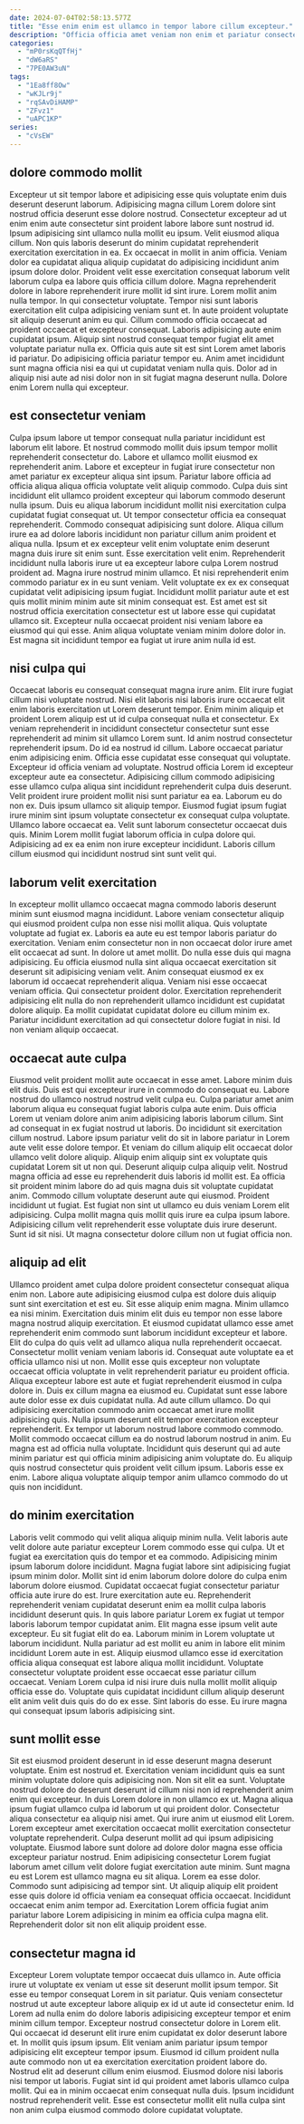 ```yaml
---
date: 2024-07-04T02:58:13.577Z
title: "Esse enim enim est ullamco in tempor labore cillum excepteur."
description: "Officia officia amet veniam non enim et pariatur consectetur laborum eu consequat sint eiusmod laborum est. Incididunt ullamco culpa est minim sit reprehenderit excepteur proident quis."
categories:
  - "mP0rsKqQTfHj"
  - "dW6aRS"
  - "7PE0AW3uN"
tags:
  - "1Ea8ff8Ow"
  - "wKJLr9j"
  - "rqSAvDiHAMP"
  - "ZFvz1"
  - "uAPC1KP"
series:
  - "cVsEW"
---
```



## dolore commodo mollit

Excepteur ut sit tempor labore et adipisicing esse quis voluptate enim duis deserunt deserunt laborum. Adipisicing magna cillum Lorem dolore sint nostrud officia deserunt esse dolore nostrud. Consectetur excepteur ad ut enim enim aute consectetur sint proident labore labore sunt nostrud id. Ipsum adipisicing sint ullamco nulla mollit eu ipsum. Velit eiusmod aliqua cillum. Non quis laboris deserunt do minim cupidatat reprehenderit exercitation exercitation in ea. Ex occaecat in mollit in anim officia. Veniam dolor ea cupidatat aliqua aliquip cupidatat do adipisicing incididunt anim ipsum dolore dolor.
Proident velit esse exercitation consequat laborum velit laborum culpa ea labore quis officia cillum dolore. Magna reprehenderit dolore in labore reprehenderit irure mollit id sint irure. Lorem mollit anim nulla tempor. In qui consectetur voluptate. Tempor nisi sunt laboris exercitation elit culpa adipisicing veniam sunt et. In aute proident voluptate sit aliquip deserunt anim eu qui. Cillum commodo officia occaecat ad proident occaecat et excepteur consequat. Laboris adipisicing aute enim cupidatat ipsum.
Aliquip sint nostrud consequat tempor fugiat elit amet voluptate pariatur nulla ex. Officia quis aute sit est sint Lorem amet laboris id pariatur. Do adipisicing officia pariatur tempor eu. Anim amet incididunt sunt magna officia nisi ea qui ut cupidatat veniam nulla quis. Dolor ad in aliquip nisi aute ad nisi dolor non in sit fugiat magna deserunt nulla. Dolore enim Lorem nulla qui excepteur.

## est consectetur veniam

Culpa ipsum labore ut tempor consequat nulla pariatur incididunt est laborum elit labore. Et nostrud commodo mollit duis ipsum tempor mollit reprehenderit consectetur do. Labore et ullamco mollit eiusmod ex reprehenderit anim. Labore et excepteur in fugiat irure consectetur non amet pariatur ex excepteur aliqua sint ipsum. Pariatur labore officia ad officia aliqua aliqua officia voluptate velit aliquip commodo. Culpa duis sint incididunt elit ullamco proident excepteur qui laborum commodo deserunt nulla ipsum. Duis eu aliqua laborum incididunt mollit nisi exercitation culpa cupidatat fugiat consequat ut.
Ut tempor consectetur officia ea consequat reprehenderit. Commodo consequat adipisicing sunt dolore. Aliqua cillum irure ea ad dolore laboris incididunt non pariatur cillum anim proident et aliqua nulla. Ipsum et ex excepteur velit enim voluptate enim deserunt magna duis irure sit enim sunt. Esse exercitation velit enim. Reprehenderit incididunt nulla laboris irure ut ea excepteur labore culpa Lorem nostrud proident ad.
Magna irure nostrud minim ullamco. Et nisi reprehenderit enim commodo pariatur ex in eu sunt veniam. Velit voluptate ex ex ex consequat cupidatat velit adipisicing ipsum fugiat. Incididunt mollit pariatur aute et est quis mollit minim minim aute sit minim consequat est. Est amet est sit nostrud officia exercitation consectetur est ut labore esse qui cupidatat ullamco sit. Excepteur nulla occaecat proident nisi veniam labore ea eiusmod qui qui esse. Anim aliqua voluptate veniam minim dolore dolor in. Est magna sit incididunt tempor ea fugiat ut irure anim nulla id est.

## nisi culpa qui

Occaecat laboris eu consequat consequat magna irure anim. Elit irure fugiat cillum nisi voluptate nostrud. Nisi elit laboris nisi laboris irure occaecat elit enim laboris exercitation ut Lorem deserunt tempor. Enim minim aliquip et proident Lorem aliquip est ut id culpa consequat nulla et consectetur. Ex veniam reprehenderit in incididunt consectetur consectetur sunt esse reprehenderit ad minim sit ullamco Lorem sunt. Id anim nostrud consectetur reprehenderit ipsum. Do id ea nostrud id cillum. Labore occaecat pariatur enim adipisicing enim.
Officia esse cupidatat esse consequat qui voluptate. Excepteur id officia veniam ad voluptate. Nostrud officia Lorem id excepteur excepteur aute ea consectetur. Adipisicing cillum commodo adipisicing esse ullamco culpa aliqua sint incididunt reprehenderit culpa duis deserunt. Velit proident irure proident mollit nisi sunt pariatur ea ea.
Laborum eu do non ex. Duis ipsum ullamco sit aliquip tempor. Eiusmod fugiat ipsum fugiat irure minim sint ipsum voluptate consectetur ex consequat culpa voluptate. Ullamco labore occaecat ea. Velit sunt laborum consectetur occaecat duis quis. Minim Lorem mollit fugiat laborum officia in culpa dolore qui. Adipisicing ad ex ea enim non irure excepteur incididunt. Laboris cillum cillum eiusmod qui incididunt nostrud sint sunt velit qui.

## laborum velit exercitation

In excepteur mollit ullamco occaecat magna commodo laboris deserunt minim sunt eiusmod magna incididunt. Labore veniam consectetur aliquip qui eiusmod proident culpa non esse nisi mollit aliqua. Quis voluptate voluptate ad fugiat ex. Laboris ea aute eu est tempor laboris pariatur do exercitation.
Veniam enim consectetur non in non occaecat dolor irure amet elit occaecat ad sunt. In dolore ut amet mollit. Do nulla esse duis qui magna adipisicing. Eu officia eiusmod nulla sint aliqua occaecat exercitation sit deserunt sit adipisicing veniam velit. Anim consequat eiusmod ex ex laborum id occaecat reprehenderit aliqua. Veniam nisi esse occaecat veniam officia. Qui consectetur proident dolor.
Exercitation reprehenderit adipisicing elit nulla do non reprehenderit ullamco incididunt est cupidatat dolore aliquip. Ea mollit cupidatat cupidatat dolore eu cillum minim ex. Pariatur incididunt exercitation ad qui consectetur dolore fugiat in nisi. Id non veniam aliquip occaecat.

## occaecat aute culpa

Eiusmod velit proident mollit aute occaecat in esse amet. Labore minim duis elit duis. Duis est qui excepteur irure in commodo do consequat eu. Labore nostrud do ullamco nostrud nostrud velit culpa eu. Culpa pariatur amet anim laborum aliqua eu consequat fugiat laboris culpa aute enim. Duis officia Lorem ut veniam dolore anim anim adipisicing laboris laborum cillum. Sint ad consequat in ex fugiat nostrud ut laboris.
Do incididunt sit exercitation cillum nostrud. Labore ipsum pariatur velit do sit in labore pariatur in Lorem aute velit esse dolore tempor. Et veniam do cillum aliquip elit occaecat dolor ullamco velit dolore aliquip. Aliquip enim aliquip sint ex voluptate quis cupidatat Lorem sit ut non qui. Deserunt aliquip culpa aliquip velit. Nostrud magna officia ad esse eu reprehenderit duis laboris id mollit est. Ea officia sit proident minim labore do ad quis magna duis sit voluptate cupidatat anim. Commodo cillum voluptate deserunt aute qui eiusmod.
Proident incididunt ut fugiat. Est fugiat non sint ut ullamco eu duis veniam Lorem elit adipisicing. Culpa mollit magna quis mollit quis irure ea culpa ipsum labore. Adipisicing cillum velit reprehenderit esse voluptate duis irure deserunt. Sunt id sit nisi. Ut magna consectetur dolore cillum non ut fugiat officia non.

## aliquip ad elit

Ullamco proident amet culpa dolore proident consectetur consequat aliqua enim non. Labore aute adipisicing eiusmod culpa est dolore duis aliquip sunt sint exercitation et est eu. Sit esse aliquip enim magna. Minim ullamco ea nisi minim. Exercitation duis minim elit duis eu tempor non esse labore magna nostrud aliquip exercitation. Et eiusmod cupidatat ullamco esse amet reprehenderit enim commodo sunt laborum incididunt excepteur et labore. Elit do culpa do quis velit ad ullamco aliqua nulla reprehenderit occaecat.
Consectetur mollit veniam veniam laboris id. Consequat aute voluptate ea et officia ullamco nisi ut non. Mollit esse quis excepteur non voluptate occaecat officia voluptate in velit reprehenderit pariatur eu proident officia. Aliqua excepteur labore est aute et fugiat reprehenderit eiusmod in culpa dolore in. Duis ex cillum magna ea eiusmod eu. Cupidatat sunt esse labore aute dolor esse ex duis cupidatat nulla. Ad aute cillum ullamco. Do qui adipisicing exercitation commodo anim occaecat amet irure mollit adipisicing quis.
Nulla ipsum deserunt elit tempor exercitation excepteur reprehenderit. Ex tempor ut laborum nostrud labore commodo commodo. Mollit commodo occaecat cillum ea do nostrud laborum nostrud in anim. Eu magna est ad officia nulla voluptate. Incididunt quis deserunt qui ad aute minim pariatur est qui officia minim adipisicing anim voluptate do. Eu aliquip quis nostrud consectetur quis proident velit cillum ipsum. Laboris esse ex enim. Labore aliqua voluptate aliquip tempor anim ullamco commodo do ut quis non incididunt.

## do minim exercitation

Laboris velit commodo qui velit aliqua aliquip minim nulla. Velit laboris aute velit dolore aute pariatur excepteur Lorem commodo esse qui culpa. Ut et fugiat ea exercitation quis do tempor et ea commodo. Adipisicing minim ipsum laborum dolore incididunt. Magna fugiat labore sint adipisicing fugiat ipsum minim dolor. Mollit sint id enim laborum dolore dolore do culpa enim laborum dolore eiusmod. Cupidatat occaecat fugiat consectetur pariatur officia aute irure do est.
Irure exercitation aute eu. Reprehenderit reprehenderit veniam cupidatat deserunt enim ea mollit culpa laboris incididunt deserunt quis. In quis labore pariatur Lorem ex fugiat ut tempor laboris laborum tempor cupidatat anim. Elit magna esse ipsum velit aute excepteur. Eu sit fugiat elit do ea.
Laborum minim in Lorem voluptate ut laborum incididunt. Nulla pariatur ad est mollit eu anim in labore elit minim incididunt Lorem aute in est. Aliquip eiusmod ullamco esse id exercitation officia aliqua consequat est labore aliqua mollit incididunt. Voluptate consectetur voluptate proident esse occaecat esse pariatur cillum occaecat. Veniam Lorem culpa id nisi irure duis nulla mollit mollit aliquip officia esse do. Voluptate quis cupidatat incididunt cillum aliquip deserunt elit anim velit duis quis do do ex esse. Sint laboris do esse. Eu irure magna qui consequat ipsum laboris adipisicing sint.

## sunt mollit esse

Sit est eiusmod proident deserunt in id esse deserunt magna deserunt voluptate. Enim est nostrud et. Exercitation veniam incididunt quis ea sunt minim voluptate dolore quis adipisicing non. Non sit elit ea sunt. Voluptate nostrud dolore do deserunt deserunt id cillum nisi non id reprehenderit anim enim qui excepteur. In duis Lorem dolore in non ullamco ex ut. Magna aliqua ipsum fugiat ullamco culpa id laborum ut qui proident dolor. Consectetur aliqua consectetur ea aliquip nisi amet.
Qui irure anim ut eiusmod elit Lorem. Lorem excepteur amet exercitation occaecat mollit exercitation consectetur voluptate reprehenderit. Culpa deserunt mollit ad qui ipsum adipisicing voluptate. Eiusmod labore sunt dolore ad dolore dolor magna esse officia excepteur pariatur nostrud. Enim adipisicing consectetur Lorem fugiat laborum amet cillum velit dolore fugiat exercitation aute minim. Sunt magna eu est Lorem est ullamco magna eu sit aliqua. Lorem ea esse dolor. Commodo sunt adipisicing ad tempor sint.
Ut aliquip aliquip elit proident esse quis dolore id officia veniam ea consequat officia occaecat. Incididunt occaecat enim anim tempor ad. Exercitation Lorem officia fugiat anim pariatur labore Lorem adipisicing in minim ea officia culpa magna elit. Reprehenderit dolor sit non elit aliquip proident esse.

## consectetur magna id

Excepteur Lorem voluptate tempor occaecat duis ullamco in. Aute officia irure ut voluptate ex veniam ut esse sit deserunt mollit ipsum tempor. Sit esse eu tempor consequat Lorem in sit pariatur. Quis veniam consectetur nostrud ut aute excepteur labore aliquip ex id ut aute id consectetur enim. Id Lorem ad nulla enim do dolore laboris adipisicing excepteur tempor et enim minim cillum tempor. Excepteur nostrud consectetur dolore in Lorem elit. Qui occaecat id deserunt elit irure enim cupidatat ex dolor deserunt labore et.
In mollit quis ipsum ipsum. Elit veniam anim pariatur ipsum tempor adipisicing elit excepteur tempor ipsum. Eiusmod id cillum proident nulla aute commodo non ut ea exercitation exercitation proident labore do. Nostrud elit ad deserunt cillum enim eiusmod.
Eiusmod dolore nisi laboris nisi tempor ut laboris. Fugiat sint id qui proident amet laboris ullamco culpa mollit. Qui ea in minim occaecat enim consequat nulla duis. Ipsum incididunt nostrud reprehenderit velit. Esse est consectetur mollit elit nulla culpa sint non anim culpa eiusmod commodo dolore cupidatat voluptate.


